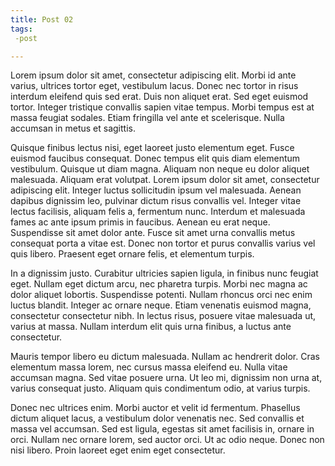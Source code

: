 ```yaml
---
title: Post 02
tags:
 -post

---
```


Lorem ipsum dolor sit amet, consectetur adipiscing elit. Morbi id ante varius, ultrices tortor eget, vestibulum lacus. Donec nec tortor in risus interdum eleifend quis sed erat. Duis non aliquet erat. Sed eget euismod tortor. Integer tristique convallis sapien vitae tempus. Morbi tempus est at massa feugiat sodales. Etiam fringilla vel ante et scelerisque. Nulla accumsan in metus et sagittis.

Quisque finibus lectus nisi, eget laoreet justo elementum eget. Fusce euismod faucibus consequat. Donec tempus elit quis diam elementum vestibulum. Quisque ut diam magna. Aliquam non neque eu dolor aliquet malesuada. Aliquam erat volutpat. Lorem ipsum dolor sit amet, consectetur adipiscing elit. Integer luctus sollicitudin ipsum vel malesuada. Aenean dapibus dignissim leo, pulvinar dictum risus convallis vel. Integer vitae lectus facilisis, aliquam felis a, fermentum nunc. Interdum et malesuada fames ac ante ipsum primis in faucibus. Aenean eu erat neque. Suspendisse sit amet dolor ante. Fusce sit amet urna convallis metus consequat porta a vitae est. Donec non tortor et purus convallis varius vel quis libero. Praesent eget ornare felis, et elementum turpis.

In a dignissim justo. Curabitur ultricies sapien ligula, in finibus nunc feugiat eget. Nullam eget dictum arcu, nec pharetra turpis. Morbi nec magna ac dolor aliquet lobortis. Suspendisse potenti. Nullam rhoncus orci nec enim luctus blandit. Integer ac ornare neque. Etiam venenatis euismod magna, consectetur consectetur nibh. In lectus risus, posuere vitae malesuada ut, varius at massa. Nullam interdum elit quis urna finibus, a luctus ante consectetur.

Mauris tempor libero eu dictum malesuada. Nullam ac hendrerit dolor. Cras elementum massa lorem, nec cursus massa eleifend eu. Nulla vitae accumsan magna. Sed vitae posuere urna. Ut leo mi, dignissim non urna at, varius consequat justo. Aliquam quis condimentum odio, at varius turpis.

Donec nec ultrices enim. Morbi auctor et velit id fermentum. Phasellus dictum aliquet lacus, a vestibulum dolor venenatis nec. Sed convallis et massa vel accumsan. Sed est ligula, egestas sit amet facilisis in, ornare in orci. Nullam nec ornare lorem, sed auctor orci. Ut ac odio neque. Donec non nisi libero. Proin laoreet eget enim eget consectetur.
